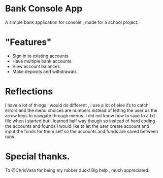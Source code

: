 # Bank Console App
A simple bank application for console , made for a school project.


# "Features" 

 -  Sign in to existing accounts
-   Have multiple bank accounts
-   View account balances 
-   Make deposits and withdrawals 

# Reflections 
I have a lot of things i would do different , i use a lot of else ifs to catch errors and the menu choices are numbers instead of letting the user us the arrow keys to navigate through menus.
I did not know how to save to a txt file when i started but i learned half way though so instead of hard coding the accounts and founds i would like to let the user create account and input the funds for them self so the accounts and funds are saved between runs.

# Special thanks.

To @ChrisVasa for being my rubber duck! Big help , much appreciated. 
